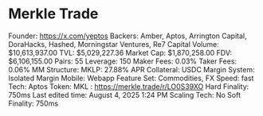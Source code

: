 # Merkle Trade

Founder: https://x.com/yeptos
Backers: Amber, Aptos, Arrington Capital, DoraHacks, Hashed, Morningstar Ventures, Re7 Capital
Volume: $10,613,937.00
TVL: $5,029,227.36
Market Cap: $1,870,258.00
FDV: $6,106,155.00
Pairs: 55
Leverage: 150
Maker Fees: 0.03%
Taker Fees: 0.06%
MM Structure: MKLP: 27.88% APR
Collateral: USDC
Margin System: Isolated Margin
Mobile: Webapp
Feature Set: Commodities, FX
Speed: fast
Tech: Aptos
Token: MKL
: https://merkle.trade/r/LO0S39XO
Hard Finality: 750ms
Last edited time: August 4, 2025 1:24 PM
Scaling Tech: No
Soft Finality: 750ms
